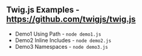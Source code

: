 ## Twig.js Examples - https://github.com/twigjs/twig.js

* Demo1 Using Path - ```node demo1.js```
* Demo2 Inline Includes - ```node demo2.js```
* Demo3 Namespaces - ```node demo3.js```
